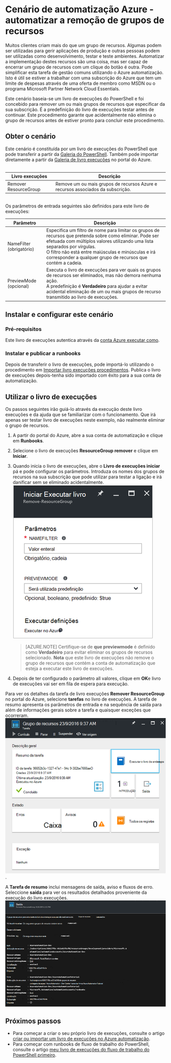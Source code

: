 <properties
    pageTitle="Automatizar a remoção de grupos de recursos | Microsoft Azure"
    description="Versão do fluxo de trabalho do PowerShell de um cenário de automatização do Azure incluindo runbooks para remover todos os grupos de recursos na sua subscrição."
    services="automation"
    documentationCenter=""
    authors="MGoedtel"
    manager="jwhit"
    editor=""
    />
<tags
    ms.service="automation"
    ms.workload="tbd"
    ms.tgt_pltfrm="na"
    ms.devlang="na"
    ms.topic="get-started-article"
    ms.date="09/26/2016"
    ms.author="magoedte"/>

# <a name="azure-automation-scenario---automate-removal-of-resource-groups"></a>Cenário de automatização Azure - automatizar a remoção de grupos de recursos

Muitos clientes criam mais do que um grupo de recursos. Algumas podem ser utilizadas para gerir aplicações de produção e outras pessoas podem ser utilizadas como desenvolvimento, testar e teste ambientes. Automatizar a implementação destes recursos são uma coisa, mas ser capaz de encerrar um grupo de recursos com um clique do botão é outra. Pode simplificar esta tarefa de gestão comuns utilizando o Azure automatização. Isto é útil se estiver a trabalhar com uma subscrição do Azure que tem um limite de despesas através de uma oferta de membro como MSDN ou o programa Microsoft Partner Network Cloud Essentials.

Este cenário baseia-se um livro de execuções do PowerShell e foi concebido para remover um ou mais grupos de recursos que especificar da sua subscrição. É a predefinição do livro de execuções testar antes de continuar. Este procedimento garante que acidentalmente não elimina o grupo de recursos antes de estiver pronto para concluir este procedimento.   

## <a name="getting-the-scenario"></a>Obter o cenário

Este cenário é constituída por um livro de execuções do PowerShell que pode transferir a partir da [Galeria do PowerShell](https://www.powershellgallery.com/packages/Remove-ResourceGroup/1.0/DisplayScript). Também pode importar diretamente a partir da [Galeria de livro execuções](automation-runbook-gallery.md) no portal do Azure.<br><br>

Livro execuções | Descrição|
----------|------------|
Remover ResourceGroup | Remove um ou mais grupos de recursos Azure e recursos associados da subscrição.  
<br>
Os parâmetros de entrada seguintes são definidos para este livro de execuções:

Parâmetro | Descrição|
----------|------------|
NameFilter (obrigatório) | Especifica um filtro de nome para limitar os grupos de recursos que pretenda sobre como eliminar. Pode ser efetuada com múltiplos valores utilizando uma lista separados por vírgulas.<br>O filtro não está entre maiúsculas e minúsculas e irá corresponder a qualquer grupo de recursos que contém a cadeia.|
PreviewMode (opcional) | Executa o livro de execuções para ver quais os grupos de recursos ser eliminados, mas não demora nenhuma ação.<br>A predefinição é **Verdadeiro** para ajudar a evitar acidental eliminação de um ou mais grupos de recurso transmitido ao livro de execuções.  

## <a name="install-and-configure-this-scenario"></a>Instalar e configurar este cenário

### <a name="prerequisites"></a>Pré-requisitos

Este livro de execuções autentica através da [conta Azure executar como](automation-sec-configure-azure-runas-account.md).    

### <a name="install-and-publish-the-runbooks"></a>Instalar e publicar a runbooks

Depois de transferir o livro de execuções, pode importá-lo utilizando o procedimento em [Importar livro execuções procedimentos](automation-creating-importing-runbook.md#importing-a-runbook-from-a-file-into-Azure-Automation). Publica o livro de execuções depois-tenha sido importado com êxito para a sua conta de automatização.


## <a name="using-the-runbook"></a>Utilizar o livro de execuções

Os passos seguintes irão guiá-lo através da execução deste livro execuções e da ajuda que se familiarizar com o funcionamento. Que irá apenas ser testar livro de execuções neste exemplo, não realmente eliminar o grupo de recursos.  

1. A partir do portal do Azure, abre a sua conta de automatização e clique em **Runbooks**.
2. Selecione o livro de execuções **ResourceGroup remover** e clique em **Iniciar**.
3. Quando inicia o livro de execuções, abre o **Livro de execuções iniciar** pá e pode configurar os parâmetros. Introduza os nomes dos grupos de recursos na sua subscrição que pode utilizar para testar a ligação e irá danificar sem se eliminado acidentalmente.<br> ![Remover ResouceGroup parâmetros](media/automation-scenario-remove-resourcegroup/remove-resourcegroup-input-parameters.png)

    >[AZURE.NOTE] Certifique-se de **que previewmode** é definido como **Verdadeiro** para evitar eliminar os grupos de recursos selecionado.  **Nota** que este livro de execuções não remove o grupo de recursos que contém a conta de automatização que esteja a executar este livro de execuções.  

4. Depois de ter configurado o parâmetro all valores, clique em **OK**e livro de execuções vai ser em fila de espera para execução.  

Para ver os detalhes da tarefa de livro execuções **Remover ResourceGroup** no portal do Azure, selecione **tarefas** no livro de execuções. A tarefa de resumo apresenta os parâmetros de entrada e na sequência de saída para além de informações gerais sobre a tarefa e quaisquer exceções que ocorreram.<br> ![Estado da tarefa livro execuções remover ResourceGroup](media/automation-scenario-remove-resourcegroup/remove-resourcegroup-runbook-job-status.png).

A **Tarefa de resumo** inclui mensagens de saída, aviso e fluxos de erro. Seleccione **saída** para ver os resultados detalhados proveniente da execução do livro execuções.<br> ![Livro de execuções ResourceGroup remover resultados de saída](media/automation-scenario-remove-resourcegroup/remove-resourcegroup-runbook-job-output.png)

## <a name="next-steps"></a>Próximos passos

- Para começar a criar o seu próprio livro de execuções, consulte o artigo [criar ou importar um livro de execuções no Azure automatização](automation-creating-importing-runbook.md).
- Para começar com runbooks de fluxo de trabalho do PowerShell, consulte o artigo [meu livro de execuções do fluxo de trabalho do PowerShell primeiro](automation-first-runbook-textual.md).
